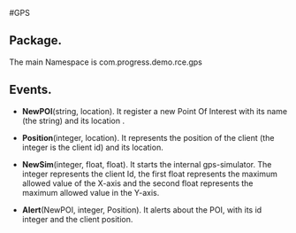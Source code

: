 #GPS

## Package.
The main Namespace is com.progress.demo.rce.gps

## Events.

* **NewPOI**(string, location). It register a new Point Of Interest with its name (the string) and its location .

* **Position**(integer, location). It represents the position of the client (the integer is the client id) and its location.

* **NewSim**(integer, float, float). It starts the internal gps-simulator. The integer represents the client Id, the first float represents the maximum allowed value of the X-axis and the second float represents the maximum allowed value in the Y-axis.

* **Alert**(NewPOI, integer, Position). It alerts about the POI, with its id integer and the client position.


